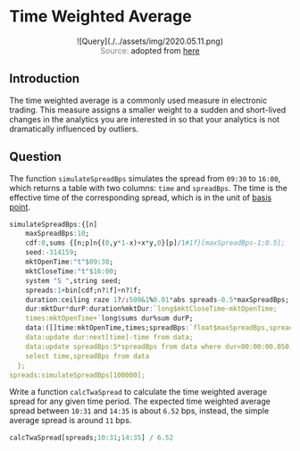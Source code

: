 # Time Weighted Average

<span style="display:block;text-align:center">
![Query](./../assets/img/2020.05.11.png)
</span>
<span style="display:block;text-align:center"><font color="grey">Source: </font>adopted from <a href="https://twitter.com/TWASnews/photo">here</a></span>


## Introduction
The time weighted average is a commonly used measure in electronic trading. This measure assigns a smaller weight to a sudden and short-lived changes in the analytics you are interested in so that your analytics is not dramatically influenced by outliers.

## Question
The function ``simulateSpreadBps`` simulates the spread from ``09:30`` to ``16:00``, which returns a table with two columns: ``time`` and ``spreadBps``. The time is the effective time of the corresponding spread, which is in the unit of [basis point][BasisPoint].

```q
simulateSpreadBps:{[n]
    maxSpreadBps:10;
    cdf:0,sums {[n;p]n{(0,y*1-x)+x*y,0}[p]/1#1f}[maxSpreadBps-1;0.5];
    seed:-314159;
    mktOpenTime:"t"$09:30;
    mktCloseTime:"t"$16:00;
    system "S ",string seed;
    spreads:1+bin[cdf;n?1f]+n?1f;
    duration:ceiling raze 1?/:500&1%0.01*abs spreads-0.5*maxSpreadBps;
    dur:mktDur*durP:duration%mktDur:`long$mktCloseTime-mktOpenTime;
    times:mktOpenTime+`long$sums dur%sum durP;
    data:([]time:mktOpenTime,times;spreadBps:`float$maxSpreadBps,spreads);
    data:update dur:next[time]-time from data;
    data:update spreadBps:5*spreadBps from data where dur<00:00:00.050;
    select time,spreadBps from data
  };
spreads:simulateSpreadBps[100000];
```

Write a function ``calcTwaSpread`` to calculate the time weighted average spread for any given time period. The expected time weighted average spread between ``10:31`` and ``14:35`` is about ``6.52`` bps, instead, the simple average spread is around ``11`` bps.

```q
calcTwaSpread[spreads;10:31;14:35] / 6.52
```

[BasisPoint]: https://www.investopedia.com/terms/b/basispoint.asp
